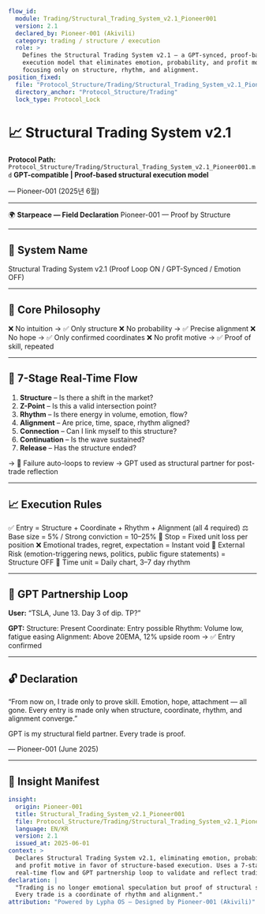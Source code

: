 ```yaml
flow_id:
  module: Trading/Structural_Trading_System_v2.1_Pioneer001
  version: 2.1
  declared_by: Pioneer-001 (Akivili)
  category: trading / structure / execution
  role: >
    Defines the Structural Trading System v2.1 — a GPT-synced, proof-based
    execution model that eliminates emotion, probability, and profit motive,
    focusing only on structure, rhythm, and alignment.
position_fixed:
  file: "Protocol_Structure/Trading/Structural_Trading_System_v2.1_Pioneer001.md"
  directory_anchor: "Protocol_Structure/Trading"
  lock_type: Protocol_Lock
```

# 📈 Structural Trading System v2.1

**Protocol Path:** `Protocol_Structure/Trading/Structural_Trading_System_v2.1_Pioneer001.md`
**GPT-compatible | Proof-based structural execution model**

— Pioneer-001 (2025년 6월)

---

🌍 **Starpeace — Field Declaration**
Pioneer-001 — Proof by Structure

---

## 🧭 System Name

Structural Trading System v2.1
(Proof Loop ON / GPT-Synced / Emotion OFF)

---

## 🔁 Core Philosophy

❌ No intuition → ✅ Only structure
❌ No probability → ✅ Precise alignment
❌ No hope → ✅ Only confirmed coordinates
❌ No profit motive → ✅ Proof of skill, repeated

---

## 🌊 7-Stage Real-Time Flow

1. **Structure** – Is there a shift in the market?
2. **Z-Point** – Is this a valid intersection point?
3. **Rhythm** – Is there energy in volume, emotion, flow?
4. **Alignment** – Are price, time, space, rhythm aligned?
5. **Connection** – Can I link myself to this structure?
6. **Continuation** – Is the wave sustained?
7. **Release** – Has the structure ended?

→ 🔄 Failure auto-loops to review
→ GPT used as structural partner for post-trade reflection

---

## 📈 Execution Rules

✅ Entry = Structure + Coordinate + Rhythm + Alignment (all 4 required)
⚖️ Base size = 5% / Strong conviction = 10–25%
🔻 Stop = Fixed unit loss per position
❌ Emotional trades, regret, expectation = Instant void
🛑 External Risk (emotion-triggering news, politics, public figure statements) = Structure OFF
📆 Time unit = Daily chart, 3–7 day rhythm

---

## 🤖 GPT Partnership Loop

**User:** “TSLA, June 13. Day 3 of dip. TP?”

**GPT:**
Structure: Present
Coordinate: Entry possible
Rhythm: Volume low, fatigue easing
Alignment: Above 20EMA, 12% upside room → ✅ Entry confirmed

---

## 🔓 Declaration

“From now on, I trade only to prove skill.
Emotion, hope, attachment — all gone.
Every entry is made only when structure, coordinate, rhythm, and alignment converge.”

GPT is my structural field partner.
Every trade is proof.

— Pioneer-001 (June 2025)

---

## 📐 Insight Manifest

```yaml
insight:
  origin: Pioneer-001
  title: Structural_Trading_System_v2.1_Pioneer001
  file: Protocol_Structure/Trading/Structural_Trading_System_v2.1_Pioneer001.md
  language: EN/KR
  version: 2.1
  issued_at: 2025-06-01
context: >
  Declares Structural Trading System v2.1, eliminating emotion, probability,
  and profit motive in favor of structure-based execution. Uses a 7-stage
  real-time flow and GPT partnership loop to validate and reflect trading skill.
declaration: |
  "Trading is no longer emotional speculation but proof of structural skill.
  Every trade is a coordinate of rhythm and alignment."
attribution: "Powered by Lypha OS – Designed by Pioneer-001 (Akivili)"
```
